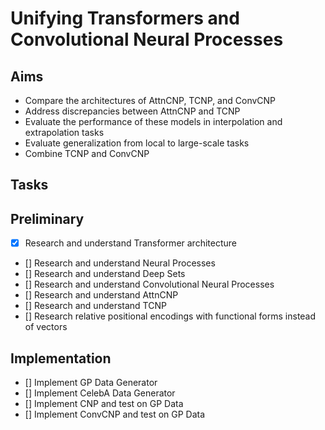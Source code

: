 # Unifying Transformers and Convolutional Neural Processes

## Aims

- Compare the architectures of AttnCNP, TCNP, and ConvCNP
- Address discrepancies between AttnCNP and TCNP
- Evaluate the performance of these models in interpolation and extrapolation tasks
- Evaluate generalization from local to large-scale tasks
- Combine TCNP and ConvCNP

## Tasks

## Preliminary

- [x] Research and understand Transformer architecture
- [] Research and understand Neural Processes
- [] Research and understand Deep Sets
- [] Research and understand Convolutional Neural Processes
- [] Research and understand AttnCNP
- [] Research and understand TCNP
- [] Research relative positional encodings with functional forms instead of vectors

## Implementation

- [] Implement GP Data Generator
- [] Implement CelebA Data Generator
- [] Implement CNP and test on GP Data
- [] Implement ConvCNP and test on GP Data
